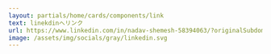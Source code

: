 ```yaml
---
layout: partials/home/cards/components/link
text: linekdinへリンク
url: https://www.linkedin.com/in/nadav-shemesh-58394063/?originalSubdomain=il
image: /assets/img/socials/gray/linkedin.svg
---
```

